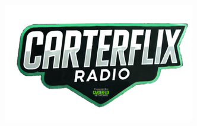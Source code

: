 [![]( )](#)

<a href="#"><img src="https://raw.githubusercontent.com/carterflixmedia/cflxhub/main/cflxradio.png" /></a>
